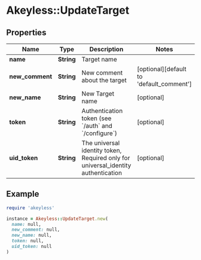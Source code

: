 # Akeyless::UpdateTarget

## Properties

| Name | Type | Description | Notes |
| ---- | ---- | ----------- | ----- |
| **name** | **String** | Target name |  |
| **new_comment** | **String** | New comment about the target | [optional][default to &#39;default_comment&#39;] |
| **new_name** | **String** | New Target name | [optional] |
| **token** | **String** | Authentication token (see &#x60;/auth&#x60; and &#x60;/configure&#x60;) | [optional] |
| **uid_token** | **String** | The universal identity token, Required only for universal_identity authentication | [optional] |

## Example

```ruby
require 'akeyless'

instance = Akeyless::UpdateTarget.new(
  name: null,
  new_comment: null,
  new_name: null,
  token: null,
  uid_token: null
)
```

